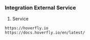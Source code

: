 ### Integration External Service

1. Service
```
https://hoverfly.io
https://docs.hoverfly.io/en/latest/
```
